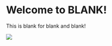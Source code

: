 # Welcome to **BLANK**!

This is blank for blank and blank!

![](http://trekmovie.com/wp-content/uploads/2016/11/Best-Captain-Picard-speeches.jpg)